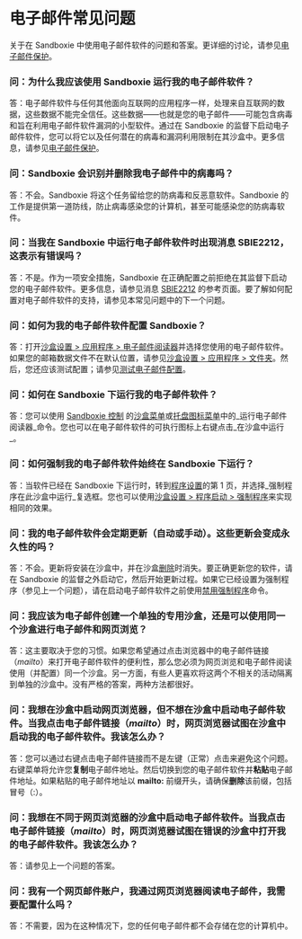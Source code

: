 # 电子邮件常见问题

关于在 Sandboxie 中使用电子邮件软件的问题和答案。更详细的讨论，请参见[电子邮件保护](EmailProtection.md)。

### 问：为什么我应该使用 Sandboxie 运行我的电子邮件软件？

答：电子邮件软件与任何其他面向互联网的应用程序一样，处理来自互联网的数据，这些数据不能完全信任。这些数据——也就是您的电子邮件——可能包含病毒和旨在利用电子邮件软件漏洞的小型软件。通过在 Sandboxie 的监督下启动电子邮件软件，您可以将它以及任何潜在的病毒和漏洞利用限制在其沙盒中。更多信息，请参见[电子邮件保护](EmailProtection.md)。

### 问：Sandboxie 会识别并删除我电子邮件中的病毒吗？

答：不会。Sandboxie 将这个任务留给您的防病毒和反恶意软件。Sandboxie 的工作是提供第一道防线，防止病毒感染您的计算机，甚至可能感染您的防病毒软件。

### 问：当我在 Sandboxie 中运行电子邮件软件时出现消息 SBIE2212，这表示有错误吗？

答：不是。作为一项安全措施，Sandboxie 在正确配置之前拒绝在其监督下启动您的电子邮件软件。更多信息，请参见消息 [SBIE2212](SBIE2212.md) 的参考页面。要了解如何配置对电子邮件软件的支持，请参见本常见问题中的下一个问题。

### 问：如何为我的电子邮件软件配置 Sandboxie？

答：打开[沙盒设置 > 应用程序 > 电子邮件阅读器](ApplicationsSettings.md#email-reader)并选择您使用的电子邮件软件。如果您的邮箱数据文件不在默认位置，请参见[沙盒设置 > 应用程序 > 文件夹](ApplicationsSettings.md#folders)。然后，您还应该测试配置；请参见[测试电子邮件配置](TestEmailConfiguration.md)。

### 问：如何在 Sandboxie 下运行我的电子邮件软件？

答：您可以使用 [Sandboxie 控制](SandboxieControl.md) 的[沙盒菜单](SandboxMenu.md)或[托盘图标菜单](TrayIconMenu.md)中的_运行电子邮件阅读器_命令。您也可以在电子邮件软件的可执行图标上右键点击_在沙盒中运行_。

### 问：如何强制我的电子邮件软件始终在 Sandboxie 下运行？

答：当软件已经在 Sandboxie 下运行时，转到[程序设置](ProgramSettings.md#page-1)的第 1 页，并选择_强制程序在此沙盒中运行_复选框。您也可以使用[沙盒设置 > 程序启动 > 强制程序](ProgramStartSettings.md#forced-programs)来实现相同的效果。

### 问：我的电子邮件软件会定期更新（自动或手动）。这些更新会变成永久性的吗？

答：不会。更新将安装在沙盒中，并在沙盒[删除](DeleteSandbox.md)时消失。要正确更新您的软件，请在 Sandboxie 的监督之外启动它，然后开始更新过程。如果它已经设置为强制程序（参见上一个问题），请在启动电子邮件软件之前使用[禁用强制程序](FileMenu.md#disable-forced-programs)命令。

### 问：我应该为电子邮件创建一个单独的专用沙盒，还是可以使用同一个沙盒进行电子邮件和网页浏览？

答：这主要取决于您的习惯。如果您希望通过点击浏览器中的电子邮件链接（_mailto_）来打开电子邮件软件的便利性，那么您必须为网页浏览和电子邮件阅读使用（并配置）同一个沙盒。另一方面，有些人更喜欢将这两个不相关的活动隔离到单独的沙盒中。没有严格的答案，两种方法都很好。

### 问：我想在沙盒中启动网页浏览器，但不想在沙盒中启动电子邮件软件。当我点击电子邮件链接（_mailto_）时，网页浏览器试图在沙盒中启动我的电子邮件软件。我该怎么办？

答：您可以通过右键点击电子邮件链接而不是左键（正常）点击来避免这个问题。右键菜单将允许您**复制**电子邮件地址。然后切换到您的电子邮件软件并**粘贴**电子邮件地址。如果粘贴的电子邮件地址以 **mailto:** 前缀开头，请确保**删除**该前缀，包括冒号（:）。

### 问：我想在不同于网页浏览器的沙盒中启动电子邮件软件。当我点击电子邮件链接（_mailto_）时，网页浏览器试图在错误的沙盒中打开我的电子邮件软件。我该怎么办？

答：请参见上一个问题的答案。

### 问：我有一个网页邮件账户，我通过网页浏览器阅读电子邮件，我需要配置什么吗？

答：不需要，因为在这种情况下，您的任何电子邮件都不会存储在您的计算机中。 